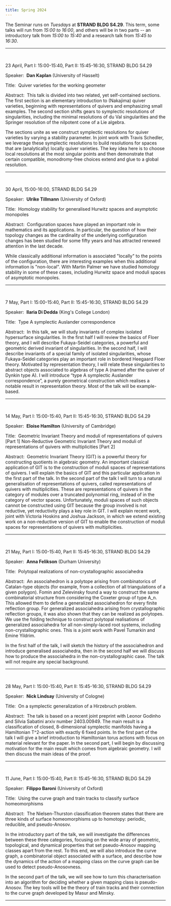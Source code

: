 ```yaml
---
title: Spring 2024
---
```



The Seminar runs on *Tuesdays* at **STRAND BLDG S4.29**. This term, some talks will run from *15:00 to 16:00*, and others will be in two parts -- an introductory talk from *15:00 to 15:40* and a research talk from *15:45 to 16:30*.



----------------------------------------------------------------
<br />

23 April, Part I: 15:00-15:40, Part II: 15:45-16:30, STRAND BLDG S4.29

Speaker:&nbsp; **Dan Kaplan** (University of Hasselt)

Title:&nbsp; Quiver varieties for the working geometer

Abstract:&nbsp; This talk is divided into two related, yet self-contained sections. The first section is an elementary introduction to (Nakajima) quiver varieties, beginning with representations of quivers and emphasizing small examples. The second section shifts gears to symplectic resolutions of singularities, including the minimal resolutions of du Val singularities and the Springer resolution of the nilpotent cone of a Lie algebra.

The sections unite as we construct symplectic resolutions for quiver varieties by varying a stability parameter. In joint work with Travis Schedler, we leverage these symplectic resolutions to build resolutions for spaces that are (analytically) locally quiver varieties. The key idea here is to choose local resolutions at the most singular points and then demonstrate that certain compatible, monodromy-free choices extend and glue to a global resolution.

---------------------------------------------------------
<br />

30 April, 15:00-16:00, STRAND BLDG S4.29

Speaker:&nbsp; **Ulrike Tillmann** (University of Oxford)

Title:&nbsp; Homology stability for generalised Hurwitz spaces and asymptotic monopoles

Abstract:&nbsp; Configuration spaces have played an important role in mathematics and its applications. In particular, the question of how their topology changes as the cardinality of the underlying configuration changes has been studied for some fifty years and has attracted renewed attention in the last decade. 

While classically additional information is associated "locally" to the points of the configuration, there are interesting examples when this additional information is "non-local". With Martin Palmer we have studied homology stability in some of these cases, including Hurwitz space and moduli spaces of asymptotic monopoles.

---------------------------------------------------------
<br />

7 May, Part I: 15:00-15:40, Part II: 15:45-16:30, STRAND BLDG S4.29

Speaker:&nbsp; **Ilaria Di Dedda** (King's College London)

Title:&nbsp; Type A symplectic Auslander correspondence

Abstract:&nbsp; In this talk, we will study invariants of complex isolated hypersurface singularities. In the first half I will review the basics of Floer theory, and I will describe Fukaya-Seidel categories, a powerful and geometric derived invariant of singularities. In the second half, I will describe invariants of a special family of isolated singularities, whose Fukaya-Seidel categories play an important role in bordered Heegaard Floer theory. Motivated by representation theory, I will relate these singularities to abstract objects associated to algebras of type A (named after the quiver of Dynkin type A). I will introduce “type A symplectic Auslander correspondence”, a purely geometrical construction which realises a notable result in representation theory. Most of the talk will be example-based.

---------------------------------------------------------

<br />

14 May, Part I: 15:00-15:40, Part II: 15:45-16:30, STRAND BLDG S4.29

Speaker:&nbsp; **Eloise Hamilton** (University of Cambridge)

Title:&nbsp; Geometric Invariant Theory and moduli of representations of quivers [Part 1]
Non-Reductive Geometric Invariant Theory and moduli of representations of quivers with multiplicities [Part 2]


Abstract:&nbsp; Geometric Invariant Theory (GIT) is a powerful theory for constructing quotients in algebraic geometry. An important classical application of GIT is to the construction of moduli spaces of representations of quivers. I will explain the basics of GIT and this particular application in the first part of the talk. In the second part of the talk I will turn to a natural generalisation of representations of quivers, called representations of quivers with multiplicities. These are representations of quivers in the category of modules over a truncated polynomial ring, instead of in the category of vector spaces. Unfortunately, moduli spaces of such objects cannot be constructed using GIT because the group involved is not reductive, yet reductivity plays a key role in GIT. I will explain recent work, joint with Victoria Hoskins and Joshua Jackson, in which we extend existing work on a non-reductive version of GIT to enable the construction of moduli spaces for representations of quivers with multiplicities.

---------------------------------------------------------

<br />

21 May, Part I: 15:00-15:40, Part II: 15:45-16:30, STRAND BLDG S4.29

Speaker:&nbsp; **Anna Felikson** (Durham University)

Title:&nbsp; Polytopal realizations of non-crystallographic associahedra

Abstract:&nbsp; An associahedron is a polytope arising from combinatorics of Catalan-type objects (for example, from a collection of all triangulations of a given polygon). Fomin and Zelevinsky found a way to construct the same combinatorial structure from considering the Coxeter group of type A_n. This allowed them to define a generalized associahedron for every finite reflection group. For generalized associahedra arising from crystallographic reflection groups, it was also shown that they can be realized as polytopes. We use the folding technique to construct polytopal realisations of generalized associahedra for all non-simply-laced root systems, including non-crystallographic ones. This is a joint work with Pavel Tumarkin and Emine Yildrim.

In the first half of the talk, I will sketch the history of the associahedron and introduce generalised associahedra, then in the second half we will discuss how to produce the associahedra in the non-crystallographic case. The talk will not require any special background.


---------------------------------------------------------
<br />

28 May, Part I: 15:00-15:40, Part II: 15:45-16:30, STRAND BLDG S4.29

Speaker:&nbsp; **Nick Lindsay** (University of Cologne)

Title:&nbsp; On a symplectic generalization of a Hirzebruch problem.

Abstract:&nbsp; The talk is based on a recent joint preprint with Leonor 
 Godinho and Silvia Sabatini arxiv number 2403.00949. The main result 
 is a classification of closed, 8-dimensional symplectic manifolds 
 having a Hamiltonian T^2-action with exactly 6 fixed points. In the 
 first part of the talk I will give a brief introduction to Hamiltonian 
 torus actions with focus on material relevant for the paper. In the 
 second part, I will begin by discussing motivation for the main result 
 which comes from algebraic geometry. I will then discuss the main 
 ideas of the proof.



---------------------------------------------------------
<br />

11 June, Part I: 15:00-15:40, Part II: 15:45-16:30, STRAND BLDG S4.29

Speaker:&nbsp; **Filippo Baroni** (University of Oxford)

Title:&nbsp; Using the curve graph and train tracks to classify surface homeomorphisms

Abstract:&nbsp; The Nielsen-Thurston classification theorem states that there are three kinds of surface homeomorphisms up to homotopy: periodic, reducible, and pseudo-Anosov.

In the introductory part of the talk, we will investigate the differences between these three categories, focusing on the wide array of geometric, topological, and dynamical properties that set pseudo-Anosov mapping classes apart from the rest. To this end, we will also introduce the curve graph, a combinatorial object associated with a surface, and describe how the dynamics of the action of a mapping class on the curve graph can be used to detect pseudo-Anosovness.

In the second part of the talk, we will see how to turn this characterisation into an algorithm for deciding whether a given mapping class is pseudo-Anosov. The key tools will be the theory of train tracks and their connection to the curve graph developed by Masur and Minsky.



---------------------------------------------------------
